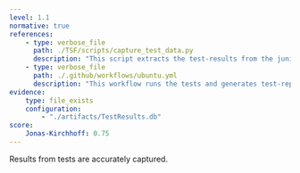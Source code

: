 ```yaml
---
level: 1.1
normative: true
references:
    - type: verbose_file
      path: ./TSF/scripts/capture_test_data.py
      description: "This script extracts the test-results from the junit-files generated by ctest and writes these into a data-base."
    - type: verbose_file
      path: ./.github/workflows/ubuntu.yml
      description: "This workflow runs the tests and generates test-reports as junit-files, which are given to the script capture_test_data.py."
evidence:
    type: file_exists
    configuration:
        - "./artifacts/TestResults.db"
score:
    Jonas-Kirchhoff: 0.75
---
```


Results from tests are accurately captured.